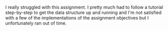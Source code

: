 I really struggled with this assignment. I pretty much had to follow a tutorial step-by-step to get the data structure up and running and I'm not satisfied with a few of the implementations of the assignment objectives but I unfortunately ran out of time.
